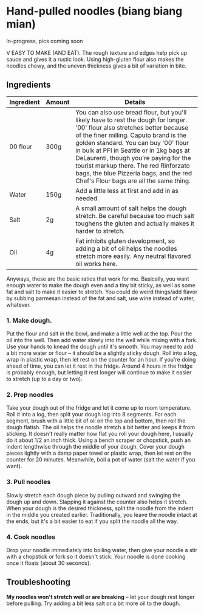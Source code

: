# Hand-pulled noodles (biang biang mian)

In-progress, pics coming soon

V EASY TO MAKE (AND EAT). The rough texture and edges help pick up sauce and gives it a rustic look. Using high-gluten flour also makes the noodles chewy, and the uneven thickness gives a bit of variation in bite.

## Ingredients
| Ingredient                | Amount            | Details   |
| ------------------------- | ----------------- | --------- |
| 00 flour                  | 300g              | You can also use bread flour, but you'll likely have to rest the dough for longer. '00' flour also stretches better because of the finer milling. Caputo brand is the golden standard. You can buy '00' flour in bulk at PFI in Seattle or in 1kg bags at DeLaurenti, though you're paying for the tourist markup there. The red Rinforzato bags, the blue Pizzeria bags, and the red Chef's Flour bags are all the same thing. |
| Water                     | 150g              | Add a little less at first and add in as needed. |
| Salt                      | 2g                | A small amount of salt helps the dough stretch. Be careful because too much salt toughens the gluten and actually makes it harder to stretch. |
| Oil                       | 4g                | Fat inhibits gluten development, so adding a bit of oil helps the noodles stretch more easily. Any neutral flavored oil works here. |

Anyways, these are the basic ratios that work for me. Basically, you want enough water to make the dough even and a tiny bit sticky, as well as some fat and salt to make it easier to stretch. You could do weird things/add flavor by subbing parmesan instead of the fat and salt, use wine instead of water, whatever.

### 1. Make dough.
  Put the flour and salt in the bowl, and make a little well at the top. Pour the oil into the well. Then add water slowly into the well while mixing with a fork. Use your hands to knead the dough until it's smooth. You may need to add a bit more water or flour – it should be a slightly sticky dough. Roll into a log, wrap in plastic wrap, then let rest on the counter for an hour. If you're doing ahead of time, you can let it rest in the fridge. Around 4 hours in the fridge is probably enough, but letting it rest longer will continue to make it easier to stretch (up to a day or two).

### 2. Prep noodles
  Take your dough out of the fridge and let it come up to room temperature. Roll it into a log, then split your dough log into 8 segments. For each segment, brush with a little bit of oil on the top and bottom, then roll the dough flatish. The oil helps the noodle stretch a bit better and keeps it from sticking. It doesn't really matter how flat you roll your dough here, I usually do it about 1/2 an inch thick. Using a bench scraper or chopstick, push an indent lengthwise through the middle of your dough. Cover your dough pieces lightly with a damp paper towel or plastic wrap, then let rest on the counter for 20 minutes. Meanwhile, boil a pot of water (salt the water if you want).

### 3. Pull noodles
  Slowly stretch each dough piece by pulling outward and swinging the dough up and down. Slapping it against the counter also helps it stretch. When your dough is the desired thickness, split the noodle from the indent in the middle you created earlier. Traditionally, you leave the noodle intact at the ends, but it's a bit easier to eat if you split the noodle all the way.
  
### 4. Cook noodles
  Drop your noodle immediately into boiling water, then give your noodle a stir with a chopstick or fork so it doesn't stick. Your noodle is done cooking once it floats (about 30 seconds).

## Troubleshooting
__My noodles won't stretch well or are breaking__ – let your dough rest longer before pulling. Try adding a bit less salt or a bit more oil to the dough.
